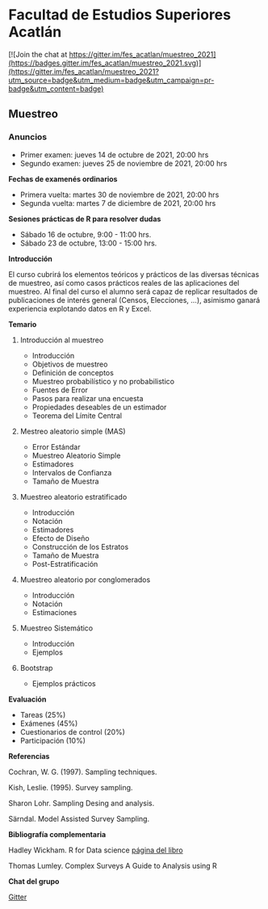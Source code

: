 # Facultad de Estudios Superiores Acatlán

[![Join the chat at https://gitter.im/fes_acatlan/muestreo_2021](https://badges.gitter.im/fes_acatlan/muestreo_2021.svg)](https://gitter.im/fes_acatlan/muestreo_2021?utm_source=badge&utm_medium=badge&utm_campaign=pr-badge&utm_content=badge)

## Muestreo

### Anuncios

* Primer examen: jueves 14 de octubre de 2021, 20:00 hrs
* Segundo examen: jueves 25 de noviembre de 2021, 20:00 hrs

**Fechas de examenés ordinarios**

* Primera vuelta: martes 30 de noviembre de 2021, 20:00 hrs
* Segunda vuelta: martes 7 de diciembre de 2021, 20:00 hrs


**Sesiones prácticas de R para resolver dudas**

- Sábado 16 de octubre, 9:00 - 11:00 hrs.
- Sábado 23 de octubre, 13:00 - 15:00 hrs.


**Introducción**

El curso cubrirá los elementos teóricos y prácticos de las diversas técnicas de muestreo, así como casos prácticos reales de las aplicaciones del muestreo. Al final del curso el alumno será capaz de replicar resultados de publicaciones de interés general (Censos, Elecciones, ...), asimismo ganará experiencia explotando datos en R y Excel.

**Temario**

1. Introducción al muestreo
	* Introducción
	* Objetivos de muestreo
	* Definición de conceptos
	* Muestreo probabilístico y no probabilistico
	* Fuentes de Error
	* Pasos para realizar una encuesta
	* Propiedades deseables de un estimador
	* Teorema del Límite Central

2. Mestreo aleatorio simple (MAS)
	* Error Estándar
	* Muestreo Aleatorio Simple
	* Estimadores
	* Intervalos de Confianza
	* Tamaño de Muestra

3. Muestreo aleatorio estratificado
	* Introducción
	* Notación
	* Estimadores
	* Efecto de Diseño
	* Construcción de los Estratos
	* Tamaño de Muestra
	* Post-Estratificación

4. Muestreo aleatorio por conglomerados
	* Introducción
	* Notación
	* Estimaciones

5. Muestreo Sistemático
	* Introducción
	* Ejemplos

6. Bootstrap
	* Ejemplos prácticos

**Evaluación**

* Tareas (25%)
* Exámenes (45%)
* Cuestionarios de control (20%)
* Participación (10%)

**Referencias**

Cochran, W. G. (1997). Sampling techniques.

Kish, Leslie. (1995). Survey sampling.

Sharon Lohr. Sampling Desing and analysis.

Särndal. Model Assisted Survey Sampling.


**Bibliografía complementaria**

Hadley Wickham. R for Data science  [página del libro](https://r4ds.had.co.nz/) 

Thomas Lumley. Complex Surveys A Guide to Analysis using R



**Chat del grupo**

[Gitter](https://gitter.im/fes_acatlan/muestreo_2021?utm_source=share-link&utm_medium=link&utm_campaign=share-link)


